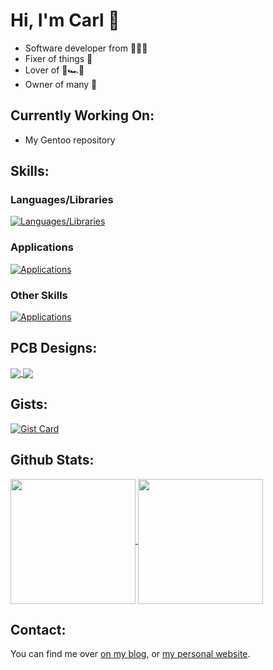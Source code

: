 # Hi, I'm Carl 👋
* Software developer from 🏴󠁧󠁢󠁥󠁮󠁧󠁿🇬🇧
* Fixer of things 🔧
* Lover of 🏁🏎️💨
* Owner of many 🌵

## Currently Working On:
* My Gentoo repository

## Skills:
### Languages/Libraries

[![Languages/Libraries](https://skillicons.dev/icons?i=html,css,js,java,bash,cs,cpp,docker,gtk,mysql,nodejs,php,py,react,rocket,rust,sqlite,ts,wordpress&perline=8)](https://skillicons.dev)

### Applications
[![Applications](https://skillicons.dev/icons?i=androidstudio,blender,docker,git,nginx,vscode&perline=8)](https://skillicons.dev)

### Other Skills
[![Applications](https://skillicons.dev/icons?i=github,githubactions,linux,latex,md,raspberrypi&perline=8)](https://skillicons.dev)

## PCB Designs:
<a href="https://github.com/carlansell94/wii-u-usb-c-board">
  <img align="center" src="https://github-readme-stats.vercel.app/api/pin/?username=carlansell94&repo=wii-u-usb-c-board" />
</a>
<a href="https://github.com/carlansell94/ds4-ext-charger">
  <img align="center" src="https://github-readme-stats.vercel.app/api/pin/?username=carlansell94&repo=ds4-ext-charger" />
</a>

## Gists:
[![Gist Card](https://github-readme-stats.vercel.app/api/gist?id=f1fecf94da53f5e51c065df5ed0492fb)](https://gist.github.com/carlansell94/f1fecf94da53f5e51c065df5ed0492fb/)


## Github Stats:
<a href="https://github.com/anuraghazra/github-readme-stats">
  <img height=200 align="center" src="https://github-readme-stats.vercel.app/api?username=carlansell94&show=prs_merged_percentage&rank_icon=percentile&hide=issues" />
</a>
<a href="https://github.com/anuraghazra/github-readme-stats">
  <img height=200 align="center" src="https://github-readme-stats.vercel.app/api/top-langs?username=carlansell94&layout=compact&langs_count=8&card_width=320&size_weight=0.5&count_weight=0.5&hide=TSQL,CSS" />
</a>

## Contact:
You can find me over [on my blog](https://qubitsandbytes.co.uk), or [my personal website](https://carlansell.co.uk).